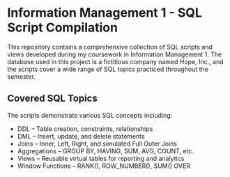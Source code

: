 # Information Management 1 - SQL Script Compilation

This repository contains a comprehensive collection of SQL scripts and views developed during my coursework in Information Management 1. The database used in this project is a fictitious company named Hope, Inc., and the scripts cover a wide range of SQL topics practiced throughout the semester.

## Covered SQL Topics
The scripts demonstrate various SQL concepts including:

- DDL – Table creation, constraints, relationships
- DML – Insert, update, and delete statements
- Joins – Inner, Left, Right, and simulated Full Outer Joins
- Aggregations – GROUP BY, HAVING, SUM, AVG, COUNT, etc.
- Views – Reusable virtual tables for reporting and analytics
- Window Functions – RANK(), ROW_NUMBER(), SUM() OVER


